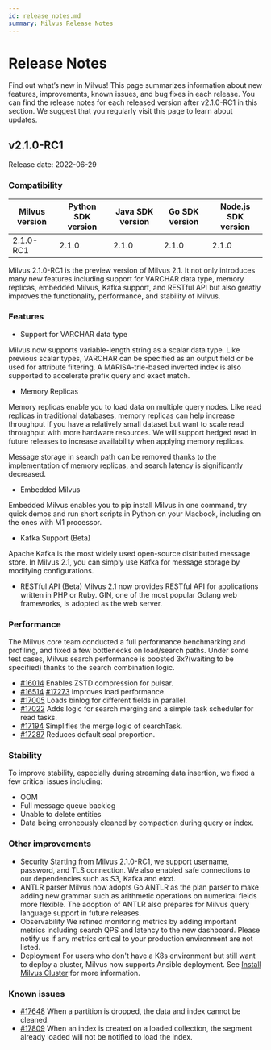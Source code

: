 ```yaml
---
id: release_notes.md
summary: Milvus Release Notes
---
```

# Release Notes

Find out what’s new in Milvus! This page summarizes information about new features, improvements, known issues, and bug fixes in each release. You can find the release notes for each released version after v2.1.0-RC1 in this section. We suggest that you regularly visit this page to learn about updates.

## v2.1.0-RC1

Release date: 2022-06-29

<h3 id="v2.1.0-RC1">Compatibility</h3>

<table class="version">
	<thead>
	<tr>
		<th>Milvus version</th>
		<th>Python SDK version</th>
		<th>Java SDK version</th>
		<th>Go SDK version</th>
		<th>Node.js SDK version</th>
	</tr>
	</thead>
	<tbody>
	<tr>
		<td>2.1.0-RC1</td>
		<td>2.1.0</td>
		<td>2.1.0</td>
		<td>2.1.0</td>
		<td>2.1.0</td>
	</tr>
	</tbody>
</table>


Milvus 2.1.0-RC1 is the preview version of Milvus 2.1. It not only introduces many new features including support for VARCHAR data type, memory replicas, embedded Milvus, Kafka support, and RESTful API but also greatly improves the functionality, performance, and stability of Milvus. 

<h3 id="v2.1.0-RC1">Features</h3>

- Support for VARCHAR data type

Milvus now supports variable-length string as a scalar data type. Like previous scalar types, VARCHAR can be specified as an output field or be used for attribute filtering. A MARISA-trie-based inverted index is also supported to accelerate prefix query and exact match.

- Memory Replicas

Memory replicas enable you to load data on multiple query nodes. Like read replicas in traditional databases, memory replicas can help increase throughput if you have a relatively small dataset but want to scale read throughput with more hardware resources. We will support hedged read in future releases to increase availability when applying memory replicas.

Message storage in search path can be removed thanks to the implementation of memory replicas, and search latency is significantly decreased.

- Embedded Milvus

Embedded Milvus enables you to pip install Milvus in one command, try quick demos and run short scripts in Python on your Macbook, including on the ones with M1 processor. 

- Kafka Support (Beta)

Apache Kafka is the most widely used open-source distributed message store. In Milvus 2.1, you can simply use Kafka for message storage by modifying configurations. 

- RESTful API (Beta)
Milvus 2.1 now provides RESTful API for applications written in PHP or Ruby. GIN, one of the most popular Golang web frameworks, is adopted as the web server.

<h3 id="v2.1.0-RC1">Performance</h3>

The Milvus core team conducted a full performance benchmarking and profiling, and fixed a few bottlenecks on load/search paths. Under some test cases, Milvus search performance is boosted 3x?(waiting to be specified) thanks to the search combination logic.
- [#16014](https://github.com/milvus-io/milvus/pull/16014) Enables ZSTD compression for pulsar.
- [#16514](https://github.com/milvus-io/milvus/pull/16514) [#17273](https://github.com/milvus-io/milvus/pull/17273) Improves load performance.
- [#17005](https://github.com/milvus-io/milvus/pull/17005) Loads binlog for different fields in parallel. 
- [#17022](https://github.com/milvus-io/milvus/pull/17022) Adds logic for search merging and a simple task scheduler for read tasks.
- [#17194](https://github.com/milvus-io/milvus/pull/17194) Simplifies the merge logic of searchTask.
- [#17287](https://github.com/milvus-io/milvus/pull/17287) Reduces default seal proportion. 

<h3 id="v2.1.0-RC1">Stability</h3>

To improve stability, especially during streaming data insertion, we fixed a few critical issues including: 
- OOM
- Full message queue backlog
- Unable to delete entities
- Data being erroneously cleaned by compaction during query or index.

<h3 id="v2.1.0-RC1">Other improvements</h3>

- Security 
Starting from Milvus 2.1.0-RC1, we support username, password, and TLS connection. We also enabled safe connections to our dependencies such as S3, Kafka and etcd.
- ANTLR parser
Milvus now adopts Go ANTLR as the plan parser to make adding new grammar such as arithmetic operations on numerical fields more flexible. The adoption of ANTLR also prepares for Milvus query language support in future releases.
- Observability
We refined monitoring metrics by adding important metrics including search QPS and latency to the new dashboard. Please notify us if any metrics critical to your production environment are not listed.
- Deployment
For users who don't have a K8s environment but still want to deploy a cluster, Milvus now supports Ansible deployment. See [Install Milvus Cluster](https://milvus.io/docs/install_cluster-ansible.md) for more information.

<h3 id="v2.1.0-RC1">Known issues</h3>

- [#17648](https://github.com/milvus-io/milvus/issues/17648) When a partition is dropped, the data and index cannot be cleaned. 
- [#17809](https://github.com/milvus-io/milvus/issues/17809) When an index is created on a loaded collection, the segment already loaded will not be notified to load the index.
